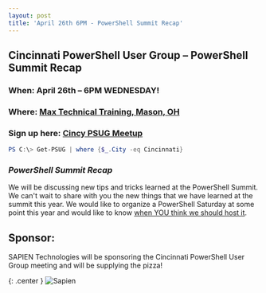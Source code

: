 ```yaml
---
layout: post
title: 'April 26th 6PM - PowerShell Summit Recap'
---
```


## Cincinnati PowerShell User Group – PowerShell Summit Recap

### When: April 26th – 6PM WEDNESDAY!

### Where: [Max Technical Training, Mason, OH](https://goo.gl/maps/ijBGbvJQR3B2)

### Sign up here: [Cincy PSUG Meetup](https://www.meetup.com/TechLife-Cincinnati/events/239271637/)

```powershell
PS C:\> Get-PSUG | where {$_.City -eq Cincinnati}
```

### *PowerShell Summit Recap*

We will be discussing new tips and tricks learned at the PowerShell Summit. We can't wait to share with you the new things that we have learned at the summit this year. We would like to organize a PowerShell Saturday at some point this year and would like to know [when YOU think we should host it](http://poll.lab.io/RGwVADPoQpKMMwEvWXfduQ).

## Sponsor:

SAPIEN Technologies will be sponsoring the Cincinnati PowerShell User Group meeting and will be supplying the pizza!

{: .center }
![Sapien](http://cincypowershell.org/img/sapien.jpeg)